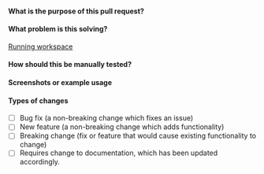 #### What is the purpose of this pull request?

<!--- Describe your changes in detail. -->

#### What problem is this solving?
[Running workspace](http://link.com)


<!--- What is the motivation and context for this change? -->

#### How should this be manually tested?

#### Screenshots or example usage

#### Types of changes

- [ ] Bug fix (a non-breaking change which fixes an issue)
- [ ] New feature (a non-breaking change which adds functionality)
- [ ] Breaking change (fix or feature that would cause existing functionality to change)
- [ ] Requires change to documentation, which has been updated accordingly.
